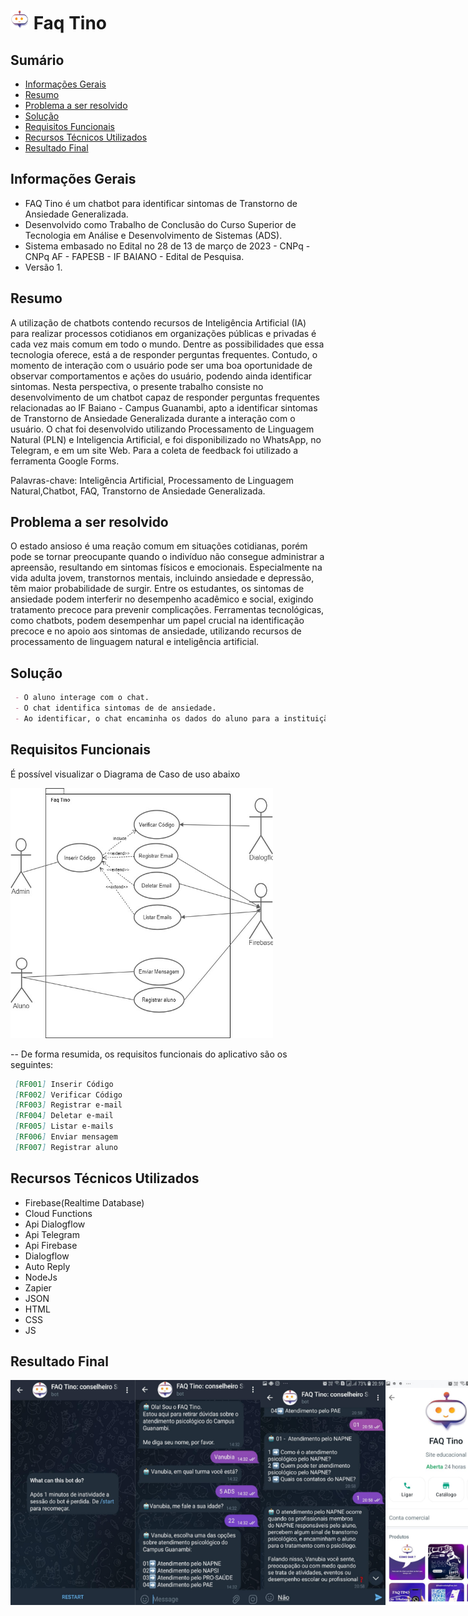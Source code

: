 # <img src="Agent/Media/Chatbot-Faqtino_logo.png" width="30px" height="30px" /> Faq Tino

## Sumário

- [Informações Gerais](#info_gerais)
- [Resumo](#resumo)
- [Problema a ser resolvido](#problema-a-ser-resolvido)
- [Solução](#solucao)
- [Requisitos Funcionais](#requisitos-funcionais)
- [Recursos Técnicos Utilizados](#recursos-técnicos-utilizados)
- [Resultado Final](#resultado-final--aplicação-rodando)

## Informações Gerais
<a id="info_gerais"></a>

- FAQ Tino é um chatbot para identificar sintomas de Transtorno de Ansiedade Generalizada. 
- Desenvolvido como Trabalho de Conclusão do Curso Superior de Tecnologia em Análise e Desenvolvimento de Sistemas (ADS). 
- Sistema embasado no Edital no 28 de 13 de março de 2023 - CNPq - CNPq AF - FAPESB - IF BAIANO - Edital de Pesquisa.
- Versão 1.
  
## Resumo
<a id="resumo"></a>

A utilização de chatbots contendo recursos de Inteligência Artificial (IA) para realizar processos cotidianos em organizações públicas e privadas é cada vez mais comum em todo o mundo. Dentre as possibilidades que essa tecnologia oferece, está a de responder perguntas frequentes. Contudo, o momento de interação com o usuário pode ser uma boa oportunidade de observar comportamentos e ações do usuário, podendo ainda identificar sintomas. Nesta perspectiva, o presente trabalho consiste no desenvolvimento de um chatbot capaz de responder perguntas frequentes relacionadas ao IF Baiano - Campus 
Guanambi, apto a identificar sintomas de Transtorno de Ansiedade Generalizada durante a interação com o usuário. O chat foi desenvolvido utilizando Processamento de Linguagem Natural (PLN) e Inteligencia Artificial, e foi disponibilizado no WhatsApp, no Telegram, e em um site Web. Para a coleta de feedback foi utilizado a ferramenta Google Forms.

Palavras-chave: Inteligência Artificial, Processamento de Linguagem Natural,Chatbot, FAQ, Transtorno de Ansiedade Generalizada.

## Problema a ser resolvido
<a id="problema-a-ser-resolvido"></a>

O estado ansioso é uma reação comum em situações cotidianas, porém pode se tornar preocupante quando o indivíduo não consegue administrar a 
apreensão, resultando em sintomas físicos e emocionais. Especialmente na vida adulta jovem, transtornos mentais, incluindo ansiedade e depressão,
têm maior probabilidade de surgir. Entre os estudantes, os sintomas de ansiedade podem interferir no desempenho acadêmico e social, exigindo 
tratamento precoce para prevenir complicações. Ferramentas tecnológicas, como chatbots, podem desempenhar um papel crucial na identificação precoce 
e no apoio aos sintomas de ansiedade, utilizando recursos de processamento de linguagem natural e inteligência artificial. 

## Solução
<a id="solucao"></a>


```markdown
 - O aluno interage com o chat.
 - O chat identifica sintomas de de ansiedade.
 - Ao identificar, o chat encaminha os dados do aluno para a instituição.
```

## Requisitos Funcionais
<a id="requisitos-funcionais"></a>

É possível visualizar o Diagrama de Caso de uso abaixo 

<img src="Agent/Documentation/Diagrama_Caso_de_Uso_FAQ_Tino.jpg" alt="Diagrama de Caso de Uso" width="420" height="400">

-- De forma resumida, os requisitos funcionais do aplicativo são os seguintes:

```markdown
 [RF001] Inserir Código
 [RF002] Verificar Código
 [RF003] Registrar e-mail
 [RF004] Deletar e-mail
 [RF005] Listar e-mails
 [RF006] Enviar mensagem 
 [RF007] Registrar aluno
```

## Recursos Técnicos Utilizados
<a id="recursos-técnicos-utilizados"></a>

- Firebase(Realtime Database)
- Cloud Functions
- Api Dialogflow
- Api Telegram
- Api Firebase
- Dialogflow
- Auto Reply
- NodeJs
- Zapier
- JSON
- HTML
- CSS
- JS
 
## Resultado Final  
<a id="resultado-final--aplicação-rodando"></a>

<div style="display: flex">
  <img src="Agent/Media/telegram_1.png" width="200px" height="360px"/>    
  <img src="Agent/Media/telegram_2.png" width="200px" height="360px"/>    
  <img src="Agent/Media/telegram_3.png" width="200px" height="360px"/>  
  <img src="Agent/Media/wpp_1.png" width="200px" height="360px"/>    
  <img src="Agent/Media/wpp_2.png" width="200px" height="360px"/>    
  <img src="Agent/Media/wpp_3.png" width="200px" height="360px"/>      
  <img src="Agent/Media/web_1.png" width="800px" height="400px"/>    
  <img src="Agent/Media/web_2.png" width="800px" height="400px"/>    
  <img src="Agent/Media/web_3.png" width="800px" height="400px"/>   
  <img src="Agent/Media/envio_email.png" width="800px" height="500px"/> 
</div>
